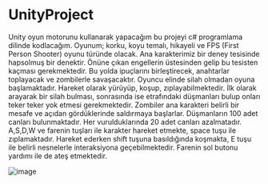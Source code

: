 # UnityProject

Unity oyun motorunu kullanarak yapacağım bu projeyi c# programlama dilinde
kodlacağım.
Oyunum; korku, koyu temalı, hikayeli ve FPS (First Person Shooter) oyunu türünde
olacak. Ana karakterimiz bir deney tesisinde hapsolmuş bir denektir. Önüne çıkan
engellerin üstesinden gelip bu tesisten kaçması gerekmektedir. Bu yolda ipuçlarını
birleştirecek, anahtarlar toplayacak ve zombilerle savaşacaktır.
Oyuncu elinde silah olmadan oyuna başlamaktadır. Hareket olarak yürüyüp, koşup,
zıplayabilmektedir. İlk olarak arayarak bir silah bulması, sonrasında ise etrafındaki
düşmanları bulup onları teker teker yok etmesi gerekmektedir. Zombiler ana karakteri
belirli bir mesafe ve açıdan gördüklerinde saldırmaya başlarlar. Düşmanların 100 adet
canları bulunmaktadır. Her vurulduklarında 20 adet canları azalmatadır.
A,S,D,W ve farenin tuşları ile karakter hareket etmekte, space tuşu ile zıplamaktadır.
Hareket ederken shift tuşuna basıldığında koşmakta, E tuşu ile belirli nesnelerle
interaksiyona geçebilmektedir. Farenin sol butonu yardımı ile de ateş etmektedir.

![image](https://github.com/yagmurnisaerdogan/FPS-Korku-UnityProject/assets/100101570/aa1f0144-b729-42a8-8262-02c7f8182ec7)



